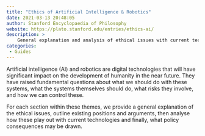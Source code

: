 ```yaml
---
title: "Ethics of Artificial Intelligence & Robotics"
date: 2021-03-13 20:48:05
author: Stanford Encyclopaedia of Philosophy
website: https://plato.stanford.edu/entries/ethics-ai/
description: >
    General explanation and analysis of ethical issues with current technologies and what policy consequences may be drawn.
categories:
 - Guides
---
```


Artificial intelligence (AI) and robotics are digital technologies that will have significant impact on the development of humanity in the near future. They have raised fundamental questions about what we should do with these systems, what the systems themselves should do, what risks they involve, and how we can control these.

For each section within these themes, we provide a general explanation of the ethical issues, outline existing positions and arguments, then analyse how these play out with current technologies and finally, what policy consequences may be drawn.
